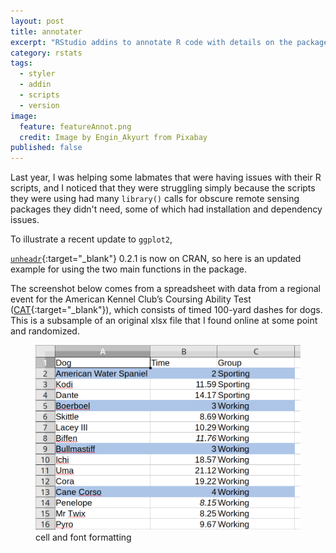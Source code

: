 ```yaml
---
layout: post
title: annotater
excerpt: "RStudio addins to annotate R code with details on the packages being loaded"
category: rstats
tags: 
  - styler
  - addin
  - scripts
  - version
image: 
  feature: featureAnnot.png
  credit: Image by Engin_Akyurt from Pixabay
published: false
---
```


Last year, I was helping some labmates that were having issues with their R scripts, and I noticed that they were struggling simply because the scripts they were using had many `library()` calls for obscure remote sensing packages they didn't need, some of which had installation and dependency issues. 


To illustrate  a recent update to `ggplot2`, 



[`unheadr`](https://unheadr.liomys.mx){:target="_blank"} 
0.2.1 is now on CRAN, so here is an updated example for using the two main functions in the package.

The screenshot below comes from a spreadsheet with data from a regional event for the American Kennel Club’s Coursing Ability Test ([CAT](https://www.akc.org/sports/coursing/coursing-ability-test/){:target="_blank"}), which consists of timed 100-yard dashes for dogs. This is a subsample of an original xlsx file that I found online at some point and randomized.

 <figure>
    <a href="/images/fastcat.png"><img src="/images/fastcat.png"></a>
        <figcaption>cell and font formatting</figcaption>
</figure>
<br><br>
